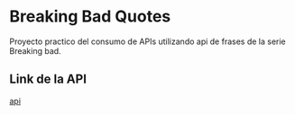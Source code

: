 # Breaking Bad Quotes

Proyecto practico del consumo de APIs utilizando api de frases de la serie Breaking bad.

## Link de la API

[api](https://breakingbadquotes.xyz/)
